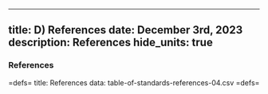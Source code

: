 -----
title: D) References
date: December 3rd, 2023
description: References
hide_units: true
-----

### References

=defs=
title: References
data: table-of-standards-references-04.csv
=defs=

